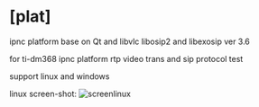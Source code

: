 [plat]
====

ipnc platform base on Qt and libvlc libosip2 and libexosip ver 3.6

for ti-dm368 ipnc platform rtp video trans and sip protocol test

support linux and windows

linux screen-shot:
![screenlinux](https://raw.githubusercontent.com/tlhc/plat/master/pics/screen_linux.png)
